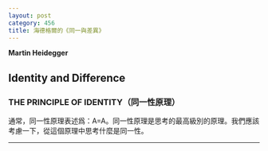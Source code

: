```yaml
---
layout: post
category: 456
title: 海德格爾的《同一與差異》
---
```


**Martin Heidegger**

## Identity and Difference

### THE PRINCIPLE OF IDENTITY（同一性原理）

通常，同一性原理表述爲：A=A。同一性原理是思考的最高級別的原理。我們應該考慮一下，從這個原理中思考什麼是同一性。




--------




